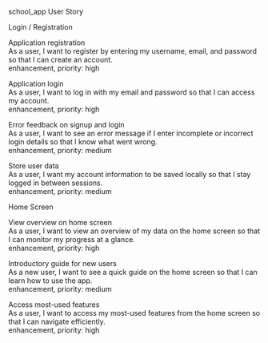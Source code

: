 school_app User Story

Login / Registration

Application registration  
As a user, I want to register by entering my username, email, and password so that I can create an account.  
enhancement, priority: high

Application login  
As a user, I want to log in with my email and password so that I can access my account.  
enhancement, priority: high

Error feedback on signup and login  
As a user, I want to see an error message if I enter incomplete or incorrect login details so that I know what went wrong.  
enhancement, priority: medium

Store user data  
As a user, I want my account information to be saved locally so that I stay logged in between sessions.  
enhancement, priority: medium



Home Screen

View overview on home screen  
As a user, I want to view an overview of my data on the home screen so that I can monitor my progress at a glance.  
enhancement, priority: high

Introductory guide for new users  
As a new user, I want to see a quick guide on the home screen so that I can learn how to use the app.  
enhancement, priority: medium

Access most-used features  
As a user, I want to access my most-used features from the home screen so that I can navigate efficiently.  
enhancement, priority: high
